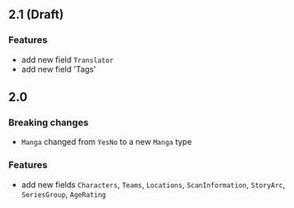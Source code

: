 ## 2.1 (Draft)

### Features

- add new field `Translator`
- add new field 'Tags'

## 2.0

### Breaking changes

- `Manga` changed from `YesNo` to a new `Manga` type

### Features
- add new fields `Characters`, `Teams`, `Locations`, `ScanInformation`, `StoryArc`, `SeriesGroup`, `AgeRating`